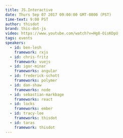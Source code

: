 ```yaml
---
title: JS.Interactive
date: Thurs Sep 07 2017 09:00:00 GMT-0800 (PST)
time-text: 9:00 PST
author: thisdot
brand: this-dot-js
video: https://www.youtube.com/watch?v=Hg8-OisKDpU
tags: events
speakers:
  - id: ben-lesh
    framework: rxjs
  - id: chris-fritz
    framework: vuejs
  - id: igor-minar
    frameworks: angular
  - id: frederick-schott
    frameworks: polymer
  - id: dan-shaw
    frameworks: node
  - id: sebastian-markbage
    frameworks: react
  - id: locks
    frameworks: ember
  - id: tracy-lee
    frameworks: thisdot
  - id: taras
    framework: thisdot
---
```

